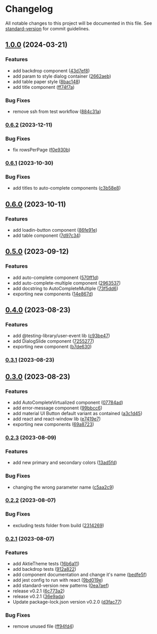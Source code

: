 # Changelog

All notable changes to this project will be documented in this file. See [standard-version](https://github.com/conventional-changelog/standard-version) for commit guidelines.

## [1.0.0](https://github.com/Coaktion/aktie-mui/compare/v0.6.2...v1.0.0) (2024-03-21)


### Features

* add backdrop component ([43d7ef8](https://github.com/Coaktion/aktie-mui/commit/43d7ef8bb4fc8dead363ea13232191d4b50d2b6a))
* add param to style dialog container ([2662aeb](https://github.com/Coaktion/aktie-mui/commit/2662aeb7f1a2317a3f6fc053b722d7a9cbfe5f94))
* add table paper style ([8bac148](https://github.com/Coaktion/aktie-mui/commit/8bac14849626c600231e00ac7834cbc59b7a00eb))
* add title component ([ff74f7a](https://github.com/Coaktion/aktie-mui/commit/ff74f7a25e40212f026f4228d46c77cc79cc5cfa))


### Bug Fixes

* remove ssh from test workflow ([884c31a](https://github.com/Coaktion/aktie-mui/commit/884c31a10cb2d13971f9c2f764203d6077aed535))

### [0.6.2](https://github.com/Coaktion/aktie-mui/compare/v0.6.1...v0.6.2) (2023-12-11)


### Bug Fixes

* fix rowsPerPage ([f0e930b](https://github.com/Coaktion/aktie-mui/commit/f0e930bfe65b818ca70f4d75ddea83e4a3106469))

### [0.6.1](https://github.com/Coaktion/aktie-mui/compare/v0.6.0...v0.6.1) (2023-10-30)


### Bug Fixes

* add titles to auto-complete components ([c3b58e8](https://github.com/Coaktion/aktie-mui/commit/c3b58e82e394d1a42217104eca56fa04ef80d5d8))

## [0.6.0](https://github.com/Coaktion/aktie-mui/compare/v0.5.0...v0.6.0) (2023-10-11)


### Features

* add loadin-button component ([86fe91e](https://github.com/Coaktion/aktie-mui/commit/86fe91e3b2849f1bd70e2878ad21a07723330999))
* add table component ([7d97c34](https://github.com/Coaktion/aktie-mui/commit/7d97c347ea7ffee40930532e5ff21e3636818cf9))

## [0.5.0](https://github.com/Coaktion/aktie-mui/compare/v0.4.0...v0.5.0) (2023-09-12)


### Features

* add auto-complete component ([570ff1d](https://github.com/Coaktion/aktie-mui/commit/570ff1d490b26ccd06ca945f86fcf7ac3acf761e))
* add auto-complete-multiple component ([2963537](https://github.com/Coaktion/aktie-mui/commit/296353703812d9bdd017964e70000b310d756da2))
* add docstring to AutoCompleteMultiple ([73f5dd6](https://github.com/Coaktion/aktie-mui/commit/73f5dd6e7dde0067826a153f9d8cd23e81252cfe))
* exporting new components ([14e867d](https://github.com/Coaktion/aktie-mui/commit/14e867d48399ca9c4a22cfaede4f2ff20f4f711b))

## [0.4.0](https://github.com/Coaktion/aktie-mui/compare/v0.3.1...v0.4.0) (2023-08-23)


### Features

* add @testing-library/user-event lib ([c93be47](https://github.com/Coaktion/aktie-mui/commit/c93be47a1ddf938efec8cbfda0f712e3b93b976f))
* add DialogSlide component ([7255277](https://github.com/Coaktion/aktie-mui/commit/725527724f18786c0485311bb379a9c4545f51f4))
* exporting new component ([b7de630](https://github.com/Coaktion/aktie-mui/commit/b7de630d28012a3438d06680cf6ce951f6c87f62))

### [0.3.1](https://github.com/Coaktion/aktie-mui/compare/v0.3.0...v0.3.1) (2023-08-23)

## [0.3.0](https://github.com/Coaktion/aktie-mui/compare/v0.2.3...v0.3.0) (2023-08-23)


### Features

* add AutoCompleteVirtualized component ([07784ad](https://github.com/Coaktion/aktie-mui/commit/07784ad62fdaad04537d8880f01c778745b7b5a1))
* add error-message component ([99bbcc6](https://github.com/Coaktion/aktie-mui/commit/99bbcc66726811245f8015922799482b5ef195de))
* add material UI Button default variant as contained ([a3c1d45](https://github.com/Coaktion/aktie-mui/commit/a3c1d456000b1a5d0d3bc5452245861b97eca09c))
* add react and react-window lib ([e7419e7](https://github.com/Coaktion/aktie-mui/commit/e7419e700002eb65d0bc55b4bdbf8b95cfd9ebd8))
* exporting new components ([69a8723](https://github.com/Coaktion/aktie-mui/commit/69a87236c8bcd21ef10726ffac25bbfeee7ef308))

### [0.2.3](https://github.com/Coaktion/aktie-mui/compare/v0.2.2...v0.2.3) (2023-08-09)


### Features

* add new primary and secondary colors ([13ad5fd](https://github.com/Coaktion/aktie-mui/commit/13ad5fd97635f4478aec5f62a7de62a625d71137))


### Bug Fixes

* changing the wrong parameter name ([c5aa2c9](https://github.com/Coaktion/aktie-mui/commit/c5aa2c9ab868325d3e27ad604e9ce03f6a4299a0))

### [0.2.2](https://github.com/Coaktion/aktie-mui/compare/v0.2.1...v0.2.2) (2023-08-07)


### Bug Fixes

* excluding tests folder from build ([2314269](https://github.com/Coaktion/aktie-mui/commit/2314269033e843919c27df7ec702dd89231fb55c))

### [0.2.1](https://github.com/Coaktion/aktie-mui/compare/v0.2.0...v0.2.1) (2023-08-07)


### Features

* add AktieTheme tests ([16b6a11](https://github.com/Coaktion/aktie-mui/commit/16b6a11afd8423397df070a4508eee01003b0d69))
* add backdrop tests ([912a822](https://github.com/Coaktion/aktie-mui/commit/912a82286366e1b3b92ea107694de8917d52b60f))
* add component documentation and change it's name ([bedfe5f](https://github.com/Coaktion/aktie-mui/commit/bedfe5f83f510275f2e9ea906ae761832452a1b7))
* add jest config to run with react ([9bd019e](https://github.com/Coaktion/aktie-mui/commit/9bd019e3ef200ecf972d16955ecb8be1d4828c8b))
* add standard-version new patterns ([0ea7aef](https://github.com/Coaktion/aktie-mui/commit/0ea7aefe6469831264e5baba74f40d60ea10f251))
* release v0.2.1 ([6c773a2](https://github.com/Coaktion/aktie-mui/commit/6c773a2bb4b169a2dcec73ad92b92256fea15e70))
* release v0.2.1 ([36e9ada](https://github.com/Coaktion/aktie-mui/commit/36e9ada442e9ffca90d9276d14dcab7ef0946fa9))
* Update package-lock.json version v0.2.0 ([d3fac77](https://github.com/Coaktion/aktie-mui/commit/d3fac77d11068f566bd6243191927dda150f0b86))


### Bug Fixes

* remove unused file ([ff94fd4](https://github.com/Coaktion/aktie-mui/commit/ff94fd412a394e0ab921d33016e4ec3429f90727))

